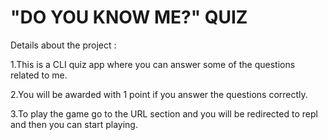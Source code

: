 # "DO YOU KNOW ME?" QUIZ
Details about the project : 

1.This is a CLI quiz app where you can answer some of the questions related to me.

2.You will be awarded with 1 point if you answer the questions correctly.

3.To play the game go to the URL section and you will be redirected to repl and then you can start playing.

